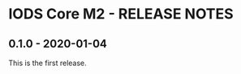 IODS Core M2 - RELEASE NOTES
============================

0.1.0 - 2020-01-04
------------------

This is the first release.